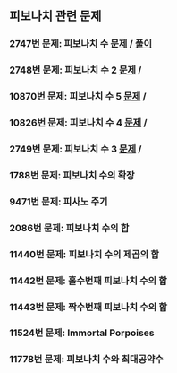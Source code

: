 ## 피보나치 관련 문제

### 2747번 문제: 피보나치 수              [문제](https://www.acmicpc.net/problem/2747) / [풀이](2747.py)
### 2748번 문제: 피보나치 수 2            [문제](https://www.acmicpc.net/problem/2747) / 
### 10870번 문제: 피보나치 수 5           [문제](https://www.acmicpc.net/problem/2747) / 
### 10826번 문제: 피보나치 수 4           [문제](https://www.acmicpc.net/problem/2747) / 
### 2749번 문제: 피보나치 수 3            [문제](https://www.acmicpc.net/problem/2747) / 
### 1788번 문제: 피보나치 수의 확장
### 9471번 문제: 피사노 주기
### 2086번 문제: 피보나치 수의 합
### 11440번 문제: 피보나치 수의 제곱의 합
### 11442번 문제: 홀수번째 피보나치 수의 합
### 11443번 문제: 짝수번째 피보나치 수의 합
### 11524번 문제: Immortal Porpoises
### 11778번 문제: 피보나치 수와 최대공약수

